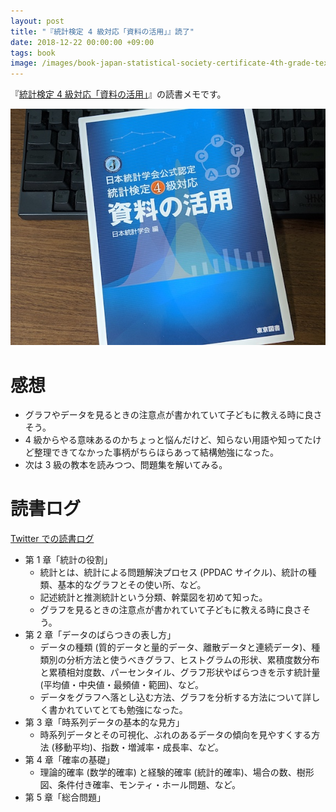 ```yaml
---
layout: post
title: "『統計検定 4 級対応「資料の活用」』読了"
date: 2018-12-22 00:00:00 +09:00
tags: book
image: /images/book-japan-statistical-society-certificate-4th-grade-textbook.jpg
---
```


『[統計検定 4 級対応「資料の活用」](http://www.tokyo-tosho.co.jp/books/ISBN978-4-489-02145-9.html)』の読書メモです。

![表紙](/images/book-japan-statistical-society-certificate-4th-grade-textbook.jpg)

# 感想

- グラフやデータを見るときの注意点が書かれていて子どもに教える時に良さそう。
- 4 級からやる意味あるのかちょっと悩んだけど、知らない用語や知ってたけど整理できてなかった事柄がちらほらあって結構勉強になった。
- 次は 3 級の教本を読みつつ、問題集を解いてみる。

# 読書ログ

[Twitter での読書ログ](https://twitter.com/nhiroki_/status/1071403140035923969)

- 第 1 章「統計の役割」
  - 統計とは、統計による問題解決プロセス (PPDAC サイクル)、統計の種類、基本的なグラフとその使い所、など。
  - 記述統計と推測統計という分類、幹葉図を初めて知った。
  - グラフを見るときの注意点が書かれていて子どもに教える時に良さそう。
- 第 2 章「データのばらつきの表し方」
  - データの種類 (質的データと量的データ、離散データと連続データ)、種類別の分析方法と使うべきグラフ、ヒストグラムの形状、累積度数分布と累積相対度数、パーセンタイル、グラフ形状やばらつきを示す統計量 (平均値・中央値・最頻値・範囲)、など。
  - データをグラフへ落とし込む方法、グラフを分析する方法について詳しく書かれていてとても勉強になった。
- 第 3 章「時系列データの基本的な見方」
  - 時系列データとその可視化、ぶれのあるデータの傾向を見やすくする方法 (移動平均)、指数・増減率・成長率、など。
- 第 4 章「確率の基礎」
  - 理論的確率 (数学的確率) と経験的確率 (統計的確率)、場合の数、樹形図、条件付き確率、モンティ・ホール問題、など。
- 第 5 章「総合問題」